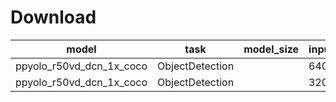 # Download

| model  | task | model_size | input_size | download         |
|--------|----|------------|------------|-------------|
| ppyolo_r50vd_dcn_1x_coco | ObjectDetection |         |      640      | [inference_model]()/[Pretrained_model]() |
| ppyolo_r50vd_dcn_1x_coco | ObjectDetection |         |      320     | [inference_model]()/[Pretrained_model]()  |
